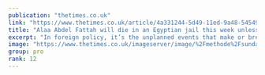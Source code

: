 ```yaml
---
publication: "thetimes.co.uk"
link: "https://www.thetimes.co.uk/article/4a331244-5d49-11ed-9a48-54549b73e939"
title: "Alaa Abdel Fattah will die in an Egyptian jail this week unless Rishi Sunak saves him"
excerpt: "In foreign policy, it’s the unplanned events that make or break a prime minister. Rishi Sunak’s trip to Egypt this week won’t be remembered for the Cop27 clima"
image: "https://www.thetimes.co.uk/imageserver/image/%2Fmethode%2Fsundaytimes%2Fprod%2Fweb%2Fbin%2F9edc90b4-5d52-11ed-aecd-3ad6d7298755.jpg?crop=1600%2C900%2C0%2C0&resize=1200"
group: pro
rank: 12
---
```

